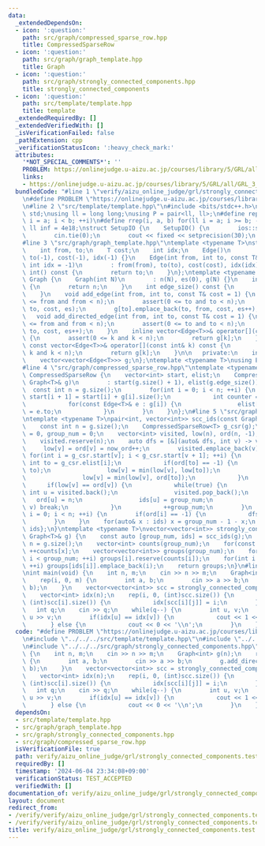 ```yaml
---
data:
  _extendedDependsOn:
  - icon: ':question:'
    path: src/graph/compressed_sparse_row.hpp
    title: CompressedSparseRow
  - icon: ':question:'
    path: src/graph/graph_template.hpp
    title: Graph
  - icon: ':question:'
    path: src/graph/strongly_connected_components.hpp
    title: strongly_connected_components
  - icon: ':question:'
    path: src/template/template.hpp
    title: template
  _extendedRequiredBy: []
  _extendedVerifiedWith: []
  _isVerificationFailed: false
  _pathExtension: cpp
  _verificationStatusIcon: ':heavy_check_mark:'
  attributes:
    '*NOT_SPECIAL_COMMENTS*': ''
    PROBLEM: https://onlinejudge.u-aizu.ac.jp/courses/library/5/GRL/all/GRL_3_C
    links:
    - https://onlinejudge.u-aizu.ac.jp/courses/library/5/GRL/all/GRL_3_C
  bundledCode: "#line 1 \"verify/aizu_online_judge/grl/strongly_connected_components.test.cpp\"\
    \n#define PROBLEM \"https://onlinejudge.u-aizu.ac.jp/courses/library/5/GRL/all/GRL_3_C\"\
    \n#line 2 \"src/template/template.hpp\"\n#include <bits/stdc++.h>\nusing namespace\
    \ std;\nusing ll = long long;\nusing P = pair<ll, ll>;\n#define rep(i, a, b) for(ll\
    \ i = a; i < b; ++i)\n#define rrep(i, a, b) for(ll i = a; i >= b; --i)\nconstexpr\
    \ ll inf = 4e18;\nstruct SetupIO {\n    SetupIO() {\n        ios::sync_with_stdio(0);\n\
    \        cin.tie(0);\n        cout << fixed << setprecision(30);\n    }\n} setup_io;\n\
    #line 3 \"src/graph/graph_template.hpp\"\ntemplate <typename T>\nstruct Edge {\n\
    \    int from, to;\n    T cost;\n    int idx;\n    Edge()\n        : from(-1),\
    \ to(-1), cost(-1), idx(-1) {}\n    Edge(int from, int to, const T& cost = 1,\
    \ int idx = -1)\n        : from(from), to(to), cost(cost), idx(idx) {}\n    operator\
    \ int() const {\n        return to;\n    }\n};\ntemplate <typename T>\nstruct\
    \ Graph {\n    Graph(int N)\n        : n(N), es(0), g(N) {}\n    int size() const\
    \ {\n        return n;\n    }\n    int edge_size() const {\n        return es;\n\
    \    }\n    void add_edge(int from, int to, const T& cost = 1) {\n        assert(0\
    \ <= from and from < n);\n        assert(0 <= to and to < n);\n        g[from].emplace_back(from,\
    \ to, cost, es);\n        g[to].emplace_back(to, from, cost, es++);\n    }\n \
    \   void add_directed_edge(int from, int to, const T& cost = 1) {\n        assert(0\
    \ <= from and from < n);\n        assert(0 <= to and to < n);\n        g[from].emplace_back(from,\
    \ to, cost, es++);\n    }\n    inline vector<Edge<T>>& operator[](const int& k)\
    \ {\n        assert(0 <= k and k < n);\n        return g[k];\n    }\n    inline\
    \ const vector<Edge<T>>& operator[](const int& k) const {\n        assert(0 <=\
    \ k and k < n);\n        return g[k];\n    }\n\n   private:\n    int n, es;\n\
    \    vector<vector<Edge<T>>> g;\n};\ntemplate <typename T>\nusing Edges = vector<Edge<T>>;\n\
    #line 4 \"src/graph/compressed_sparse_row.hpp\"\ntemplate <typename T>\nstruct\
    \ CompressedSparseRow {\n    vector<int> start, elist;\n    CompressedSparseRow(const\
    \ Graph<T>& g)\n        : start(g.size() + 1), elist(g.edge_size()) {\n      \
    \  const int n = g.size();\n        for(int i = 0; i < n; ++i) {\n           \
    \ start[i + 1] = start[i] + g[i].size();\n            int counter = start[i];\n\
    \            for(const Edge<T>& e : g[i]) {\n                elist[counter++]\
    \ = e.to;\n            }\n        }\n    }\n};\n#line 5 \"src/graph/strongly_connected_components.hpp\"\
    \ntemplate <typename T>\npair<int, vector<int>> scc_ids(const Graph<T>& g) {\n\
    \    const int n = g.size();\n    CompressedSparseRow<T> g_csr(g);\n    int now_ord\
    \ = 0, group_num = 0;\n    vector<int> visited, low(n), ord(n, -1), ids(n);\n\
    \    visited.reserve(n);\n    auto dfs = [&](auto& dfs, int v) -> void {\n   \
    \     low[v] = ord[v] = now_ord++;\n        visited.emplace_back(v);\n       \
    \ for(int i = g_csr.start[v]; i < g_csr.start[v + 1]; ++i) {\n            const\
    \ int to = g_csr.elist[i];\n            if(ord[to] == -1) {\n                dfs(dfs,\
    \ to);\n                low[v] = min(low[v], low[to]);\n            } else {\n\
    \                low[v] = min(low[v], ord[to]);\n            }\n        }\n  \
    \      if(low[v] == ord[v]) {\n            while(true) {\n                const\
    \ int u = visited.back();\n                visited.pop_back();\n             \
    \   ord[u] = n;\n                ids[u] = group_num;\n                if(u ==\
    \ v) break;\n            }\n            ++group_num;\n        }\n    };\n    for(int\
    \ i = 0; i < n; ++i) {\n        if(ord[i] == -1) {\n            dfs(dfs, i);\n\
    \        }\n    }\n    for(auto& x : ids) x = group_num - 1 - x;\n    return {group_num,\
    \ ids};\n}\ntemplate <typename T>\nvector<vector<int>> strongly_connected_components(const\
    \ Graph<T>& g) {\n    const auto [group_num, ids] = scc_ids(g);\n    const int\
    \ n = g.size();\n    vector<int> counts(group_num);\n    for(const int x : ids)\
    \ ++counts[x];\n    vector<vector<int>> groups(group_num);\n    for(int i = 0;\
    \ i < group_num; ++i) groups[i].reserve(counts[i]);\n    for(int i = 0; i < n;\
    \ ++i) groups[ids[i]].emplace_back(i);\n    return groups;\n}\n#line 5 \"verify/aizu_online_judge/grl/strongly_connected_components.test.cpp\"\
    \nint main(void) {\n    int n, m;\n    cin >> n >> m;\n    Graph<int> g(n);\n\
    \    rep(i, 0, m) {\n        int a, b;\n        cin >> a >> b;\n        g.add_directed_edge(a,\
    \ b);\n    }\n    vector<vector<int>> scc = strongly_connected_components(g);\n\
    \    vector<int> idx(n);\n    rep(i, 0, (int)scc.size()) {\n        rep(j, 0,\
    \ (int)scc[i].size()) {\n            idx[scc[i][j]] = i;\n        }\n    }\n \
    \   int q;\n    cin >> q;\n    while(q--) {\n        int u, v;\n        cin >>\
    \ u >> v;\n        if(idx[u] == idx[v]) {\n            cout << 1 << '\\n';\n \
    \       } else {\n            cout << 0 << '\\n';\n        }\n    }\n}\n"
  code: "#define PROBLEM \"https://onlinejudge.u-aizu.ac.jp/courses/library/5/GRL/all/GRL_3_C\"\
    \n#include \"../../../src/template/template.hpp\"\n#include \"../../../src/graph/graph_template.hpp\"\
    \n#include \"../../../src/graph/strongly_connected_components.hpp\"\nint main(void)\
    \ {\n    int n, m;\n    cin >> n >> m;\n    Graph<int> g(n);\n    rep(i, 0, m)\
    \ {\n        int a, b;\n        cin >> a >> b;\n        g.add_directed_edge(a,\
    \ b);\n    }\n    vector<vector<int>> scc = strongly_connected_components(g);\n\
    \    vector<int> idx(n);\n    rep(i, 0, (int)scc.size()) {\n        rep(j, 0,\
    \ (int)scc[i].size()) {\n            idx[scc[i][j]] = i;\n        }\n    }\n \
    \   int q;\n    cin >> q;\n    while(q--) {\n        int u, v;\n        cin >>\
    \ u >> v;\n        if(idx[u] == idx[v]) {\n            cout << 1 << '\\n';\n \
    \       } else {\n            cout << 0 << '\\n';\n        }\n    }\n}"
  dependsOn:
  - src/template/template.hpp
  - src/graph/graph_template.hpp
  - src/graph/strongly_connected_components.hpp
  - src/graph/compressed_sparse_row.hpp
  isVerificationFile: true
  path: verify/aizu_online_judge/grl/strongly_connected_components.test.cpp
  requiredBy: []
  timestamp: '2024-06-04 23:34:08+09:00'
  verificationStatus: TEST_ACCEPTED
  verifiedWith: []
documentation_of: verify/aizu_online_judge/grl/strongly_connected_components.test.cpp
layout: document
redirect_from:
- /verify/verify/aizu_online_judge/grl/strongly_connected_components.test.cpp
- /verify/verify/aizu_online_judge/grl/strongly_connected_components.test.cpp.html
title: verify/aizu_online_judge/grl/strongly_connected_components.test.cpp
---
```

